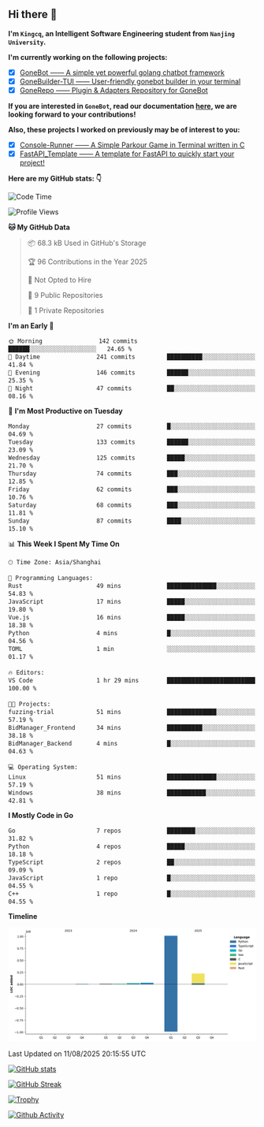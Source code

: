 ## Hi there 👋

**I'm `Kingcq`, an Intelligent Software Engineering student from `Nanjing University`.**

**I'm currently working on the following projects:**

- [x] [GoneBot —— A simple yet powerful golang chatbot framework](https://github.com/gonebot-dev/gonebot)
- [x] [GoneBuilder-TUI —— User-friendly gonebot builder in your terminal](https://github.com/gonebot-dev/gonebuilder-tui)
- [x] [GoneRepo —— Plugin & Adapters Repository for GoneBot](https://github.com/gonebot-dev/gonerepo)

**If you are interested in `GoneBot`, read our documentation [here](https://gonebot-dev.github.io/), we are looking forward to your contributions!**

**Also, these projects I worked on previously may be of interest to you:**

- [x] [Console-Runner —— A Simple Parkour Game in Terminal written in C](https://github.com/Kingcxp/Console-Runners)
- [x] [FastAPI_Template —— A template for FastAPI to quickly start your project!](https://github.com/Kingcxp/FastAPI_Template)

**Here are my GitHub stats: 👇**
<!--START_SECTION:waka-->
![Code Time](http://img.shields.io/badge/Code%20Time-1%2C830%20hrs%2050%20mins-blue)

![Profile Views](http://img.shields.io/badge/Profile%20Views-0-blue)

**🐱 My GitHub Data** 

> 📦 68.3 kB Used in GitHub's Storage 
 > 
> 🏆 96 Contributions in the Year 2025
 > 
> 🚫 Not Opted to Hire
 > 
> 📜 9 Public Repositories 
 > 
> 🔑 1 Private Repositories 
 > 
**I'm an Early 🐤** 

```text
🌞 Morning                142 commits         ██████░░░░░░░░░░░░░░░░░░░   24.65 % 
🌆 Daytime                241 commits         ██████████░░░░░░░░░░░░░░░   41.84 % 
🌃 Evening                146 commits         ██████░░░░░░░░░░░░░░░░░░░   25.35 % 
🌙 Night                  47 commits          ██░░░░░░░░░░░░░░░░░░░░░░░   08.16 % 
```
📅 **I'm Most Productive on Tuesday** 

```text
Monday                   27 commits          █░░░░░░░░░░░░░░░░░░░░░░░░   04.69 % 
Tuesday                  133 commits         ██████░░░░░░░░░░░░░░░░░░░   23.09 % 
Wednesday                125 commits         █████░░░░░░░░░░░░░░░░░░░░   21.70 % 
Thursday                 74 commits          ███░░░░░░░░░░░░░░░░░░░░░░   12.85 % 
Friday                   62 commits          ███░░░░░░░░░░░░░░░░░░░░░░   10.76 % 
Saturday                 68 commits          ███░░░░░░░░░░░░░░░░░░░░░░   11.81 % 
Sunday                   87 commits          ████░░░░░░░░░░░░░░░░░░░░░   15.10 % 
```


📊 **This Week I Spent My Time On** 

```text
🕑︎ Time Zone: Asia/Shanghai

💬 Programming Languages: 
Rust                     49 mins             ██████████████░░░░░░░░░░░   54.83 % 
JavaScript               17 mins             █████░░░░░░░░░░░░░░░░░░░░   19.80 % 
Vue.js                   16 mins             █████░░░░░░░░░░░░░░░░░░░░   18.38 % 
Python                   4 mins              █░░░░░░░░░░░░░░░░░░░░░░░░   04.56 % 
TOML                     1 min               ░░░░░░░░░░░░░░░░░░░░░░░░░   01.17 % 

🔥 Editors: 
VS Code                  1 hr 29 mins        █████████████████████████   100.00 % 

🐱‍💻 Projects: 
fuzzing-trial            51 mins             ██████████████░░░░░░░░░░░   57.19 % 
BidManager_Frontend      34 mins             ██████████░░░░░░░░░░░░░░░   38.18 % 
BidManager_Backend       4 mins              █░░░░░░░░░░░░░░░░░░░░░░░░   04.63 % 

💻 Operating System: 
Linux                    51 mins             ██████████████░░░░░░░░░░░   57.19 % 
Windows                  38 mins             ███████████░░░░░░░░░░░░░░   42.81 % 
```

**I Mostly Code in Go** 

```text
Go                       7 repos             ████████░░░░░░░░░░░░░░░░░   31.82 % 
Python                   4 repos             █████░░░░░░░░░░░░░░░░░░░░   18.18 % 
TypeScript               2 repos             ██░░░░░░░░░░░░░░░░░░░░░░░   09.09 % 
JavaScript               1 repo              █░░░░░░░░░░░░░░░░░░░░░░░░   04.55 % 
C++                      1 repo              █░░░░░░░░░░░░░░░░░░░░░░░░   04.55 % 
```



**Timeline**

![Lines of Code chart](https://raw.githubusercontent.com/Kingcxp/Kingcxp/main/assets/bar_graph.png)


 Last Updated on 11/08/2025 20:15:55 UTC
<!--END_SECTION:waka-->

[![GitHub stats](https://github-readme-stats.vercel.app/api?username=Kingcxp&show_icons=true&count_private=true&theme=aura&hide_border=true&icon_color=FF4500&text_color=76EE00)](https://github.com/anuraghazra/github-readme-stats)    

[![GitHub Streak](https://github-readme-streak-stats.herokuapp.com/?user=Kingcxp&hide_border=true&theme=catppuccin-macchiato)](https://git.io/streak-stats)

[![Trophy](https://github-profile-trophy.vercel.app/?username=Kingcxp&theme=dracula)](https://github.com/ryo-ma/github-profile-trophy)

[![Github Activity](https://github-readme-activity-graph.vercel.app/graph?username=Kingcxp&theme=tokyo-night&hide_border=true)](https://github.com/ashutosh00710/github-readme-activity-graph)
